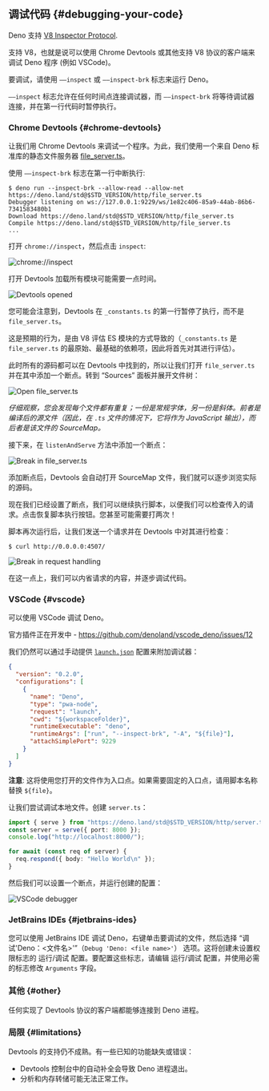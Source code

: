## 调试代码 {#debugging-your-code}

Deno 支持 [V8 Inspector Protocol](https://v8.dev/docs/inspector).

支持 V8，也就是说可以使用 Chrome Devtools 或其他支持 V8 协议的客户端来调试 Deno 程序 (例如 VSCode)。

要调试，请使用 `——inspect` 或 `——inspect-brk` 标志来运行 Deno。

`——inspect` 标志允许在任何时间点连接调试器，而 `——inspect-brk` 将等待调试器连接，并在第一行代码时暂停执行。

### Chrome Devtools {#chrome-devtools}

让我们用 Chrome Devtools 来调试一个程序。为此，我们使用一个来自 Deno 标准库的静态文件服务器
[file_server.ts](https://deno.land/std@$STD_VERSION/http/file_server.ts)。

使用 `——inspect-brk` 标志在第一行中断执行:

```shell
$ deno run --inspect-brk --allow-read --allow-net https://deno.land/std@$STD_VERSION/http/file_server.ts
Debugger listening on ws://127.0.0.1:9229/ws/1e82c406-85a9-44ab-86b6-7341583480b1
Download https://deno.land/std@$STD_VERSION/http/file_server.ts
Compile https://deno.land/std@$STD_VERSION/http/file_server.ts
...
```

打开 `chrome://inspect`，然后点击 `inspect`:

![chrome://inspect](../images/debugger1.jpg)

打开 Devtools 加载所有模块可能需要一点时间。

![Devtools opened](../images/debugger2.jpg)

您可能会注意到，Devtools 在 `_constants.ts` 的第一行暂停了执行，而不是 `file_server.ts`。

这是预期的行为，是由 V8 评估 ES 模块的方式导致的（`_constants.ts` 是 `file_server.ts`
的最原始、最基础的依赖项，因此将首先对其进行评估）。

此时所有的源码都可以在 Devtools 中找到的，所以让我们打开 `file_server.ts` 并在其中添加一个断点。转到 “Sources”
面板并展开文件树：

![Open file_server.ts](../images/debugger3.jpg)

_仔细观察，您会发现每个文件都有重复；一份是常规字体，另一份是斜体。前者是编译后的源文件（因此，在 `.ts` 文件的情况下，它将作为 JavaScript
输出），而后者是该文件的 SourceMap。_

接下来，在 `listenAndServe` 方法中添加一个断点：

![Break in file_server.ts](../images/debugger4.jpg)

添加断点后，Devtools 会自动打开 SourceMap 文件，我们就可以逐步浏览实际的源码。

现在我们已经设置了断点，我们可以继续执行脚本，以便我们可以检查传入的请求。点击恢复脚本执行按钮。您甚至可能需要打两次！

脚本再次运行后，让我们发送一个请求并在 Devtools 中对其进行检查：

```
$ curl http://0.0.0.0:4507/
```

![Break in request handling](../images/debugger5.jpg)

在这一点上，我们可以内省请求的内容，并逐步调试代码。

### VSCode {#vscode}

可以使用 VSCode 调试 Deno。

官方插件正在开发中 - https://github.com/denoland/vscode_deno/issues/12

我们仍然可以通过手动提供
[`launch.json`](https://code.visualstudio.com/docs/editor/debugging#_launch-configurations)
配置来附加调试器：

```json
{
  "version": "0.2.0",
  "configurations": [
    {
      "name": "Deno",
      "type": "pwa-node",
      "request": "launch",
      "cwd": "${workspaceFolder}",
      "runtimeExecutable": "deno",
      "runtimeArgs": ["run", "--inspect-brk", "-A", "${file}"],
      "attachSimplePort": 9229
    }
  ]
}
```

**注意**: 这将使用您打开的文件作为入口点。如果需要固定的入口点，请用脚本名称替换 `${file}`。

让我们尝试调试本地文件。创建 `server.ts`：

```ts
import { serve } from "https://deno.land/std@$STD_VERSION/http/server.ts";
const server = serve({ port: 8000 });
console.log("http://localhost:8000/");

for await (const req of server) {
  req.respond({ body: "Hello World\n" });
}
```

然后我们可以设置一个断点，并运行创建的配置：

![VSCode debugger](../images/debugger7.jpg)

### JetBrains IDEs {#jetbrains-ides}

您可以使用 JetBrains IDE 调试 Deno，右键单击要调试的文件，然后选择
“调试'Deno：<文件名>'”（`Debug 'Deno: <file name>'`） 选项。这将创建未设置权限标志的 运行/调试
配置。要配置这些标志，请编辑 运行/调试 配置，并使用必需的标志修改 `Arguments` 字段。

### 其他 {#other}

任何实现了 Devtools 协议的客户端都能够连接到 Deno 进程。

### 局限 {#limitations}

Devtools 的支持仍不成熟。有一些已知的功能缺失或错误：

- Devtools 控制台中的自动补全会导致 Deno 进程退出。
- 分析和内存转储可能无法正常工作。
